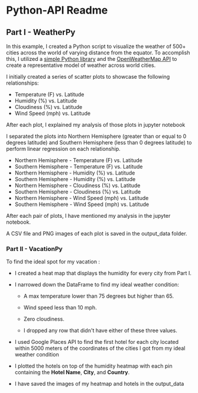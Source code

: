 # Python-API Readme


## Part I - WeatherPy

In this example, I created a Python script to visualize the weather of 500+ cities across the world of varying distance from the equator. To accomplish this, I utilized  a [simple Python library](https://pypi.python.org/pypi/citipy) and the [OpenWeatherMap API](https://openweathermap.org/api) to create a representative model of weather across world cities.

I initially created a series of scatter plots to showcase the following relationships:

* Temperature (F) vs. Latitude
* Humidity (%) vs. Latitude
* Cloudiness (%) vs. Latitude
* Wind Speed (mph) vs. Latitude

After each plot, I explained my analysis of those plots in jupyter notebook

I separated the plots into Northern Hemisphere (greater than or equal to 0 degrees latitude) and Southern Hemisphere (less than 0 degrees latitude) to perform linear regression on each relationship.

* Northern Hemisphere - Temperature (F) vs. Latitude
* Southern Hemisphere - Temperature (F) vs. Latitude
* Northern Hemisphere - Humidity (%) vs. Latitude
* Southern Hemisphere - Humidity (%) vs. Latitude
* Northern Hemisphere - Cloudiness (%) vs. Latitude
* Southern Hemisphere - Cloudiness (%) vs. Latitude
* Northern Hemisphere - Wind Speed (mph) vs. Latitude
* Southern Hemisphere - Wind Speed (mph) vs. Latitude

After each pair of plots, I have mentioned my analysis in the jupyter notebook.

A CSV file and PNG images of each plot is saved in the output_data folder.

### Part II - VacationPy

To find the ideal spot for my vacation :

* I created a heat map that displays the humidity for every city from Part I.

* I narrowed down the DataFrame to find my ideal weather condition:

  * A max temperature lower than 75 degrees but higher than 65.

  * Wind speed less than 10 mph.

  * Zero cloudiness.

  * I dropped any row that didn't have either of these three values.

* I used Google Places API to find the first hotel for each city located within 5000 meters of the coordinates of the cities I got from my ideal weather condition
* I plotted the hotels on top of the humidity heatmap with each pin containing the **Hotel Name**, **City**, and **Country**.
* I have saved the images of my heatmap and hotels in the output_data
